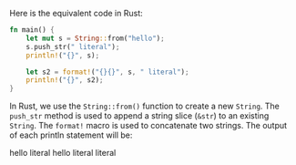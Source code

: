 Here is the equivalent code in Rust:

```rust
fn main() {
    let mut s = String::from("hello");
    s.push_str(" literal");
    println!("{}", s);

    let s2 = format!("{}{}", s, " literal");
    println!("{}", s2);
}
```

In Rust, we use the `String::from()` function to create a new `String`. The `push_str` method is used to append a string slice (`&str`) to an existing `String`. The `format!` macro is used to concatenate two strings. The output of each println statement will be:

hello literal
hello literal literal
